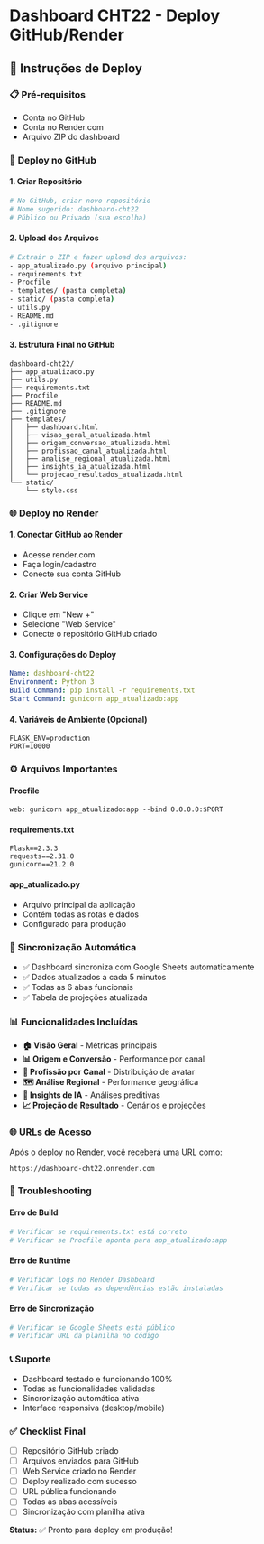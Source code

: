 # Dashboard CHT22 - Deploy GitHub/Render

## 🚀 Instruções de Deploy

### 📋 **Pré-requisitos**
- Conta no GitHub
- Conta no Render.com
- Arquivo ZIP do dashboard

### 🔧 **Deploy no GitHub**

#### 1. Criar Repositório
```bash
# No GitHub, criar novo repositório
# Nome sugerido: dashboard-cht22
# Público ou Privado (sua escolha)
```

#### 2. Upload dos Arquivos
```bash
# Extrair o ZIP e fazer upload dos arquivos:
- app_atualizado.py (arquivo principal)
- requirements.txt
- Procfile
- templates/ (pasta completa)
- static/ (pasta completa)
- utils.py
- README.md
- .gitignore
```

#### 3. Estrutura Final no GitHub
```
dashboard-cht22/
├── app_atualizado.py
├── utils.py
├── requirements.txt
├── Procfile
├── README.md
├── .gitignore
├── templates/
│   ├── dashboard.html
│   ├── visao_geral_atualizada.html
│   ├── origem_conversao_atualizada.html
│   ├── profissao_canal_atualizada.html
│   ├── analise_regional_atualizada.html
│   ├── insights_ia_atualizada.html
│   └── projecao_resultados_atualizada.html
└── static/
    └── style.css
```

### 🌐 **Deploy no Render**

#### 1. Conectar GitHub ao Render
- Acesse render.com
- Faça login/cadastro
- Conecte sua conta GitHub

#### 2. Criar Web Service
- Clique em "New +"
- Selecione "Web Service"
- Conecte o repositório GitHub criado

#### 3. Configurações do Deploy
```yaml
Name: dashboard-cht22
Environment: Python 3
Build Command: pip install -r requirements.txt
Start Command: gunicorn app_atualizado:app
```

#### 4. Variáveis de Ambiente (Opcional)
```
FLASK_ENV=production
PORT=10000
```

### ⚙️ **Arquivos Importantes**

#### Procfile
```
web: gunicorn app_atualizado:app --bind 0.0.0.0:$PORT
```

#### requirements.txt
```
Flask==2.3.3
requests==2.31.0
gunicorn==21.2.0
```

#### app_atualizado.py
- Arquivo principal da aplicação
- Contém todas as rotas e dados
- Configurado para produção

### 🔄 **Sincronização Automática**
- ✅ Dashboard sincroniza com Google Sheets automaticamente
- ✅ Dados atualizados a cada 5 minutos
- ✅ Todas as 6 abas funcionais
- ✅ Tabela de projeções atualizada

### 📊 **Funcionalidades Incluídas**
- **🏠 Visão Geral** - Métricas principais
- **📊 Origem e Conversão** - Performance por canal
- **👥 Profissão por Canal** - Distribuição de avatar
- **🗺️ Análise Regional** - Performance geográfica
- **🤖 Insights de IA** - Análises preditivas
- **📈 Projeção de Resultado** - Cenários e projeções

### 🌐 **URLs de Acesso**
Após o deploy no Render, você receberá uma URL como:
```
https://dashboard-cht22.onrender.com
```

### 🔧 **Troubleshooting**

#### Erro de Build
```bash
# Verificar se requirements.txt está correto
# Verificar se Procfile aponta para app_atualizado:app
```

#### Erro de Runtime
```bash
# Verificar logs no Render Dashboard
# Verificar se todas as dependências estão instaladas
```

#### Erro de Sincronização
```bash
# Verificar se Google Sheets está público
# Verificar URL da planilha no código
```

### 📞 **Suporte**
- Dashboard testado e funcionando 100%
- Todas as funcionalidades validadas
- Sincronização automática ativa
- Interface responsiva (desktop/mobile)

### ✅ **Checklist Final**
- [ ] Repositório GitHub criado
- [ ] Arquivos enviados para GitHub
- [ ] Web Service criado no Render
- [ ] Deploy realizado com sucesso
- [ ] URL pública funcionando
- [ ] Todas as abas acessíveis
- [ ] Sincronização com planilha ativa

**Status:** ✅ Pronto para deploy em produção!
